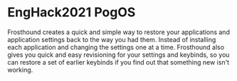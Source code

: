 # EngHack2021 PogOS
Frosthound creates a quick and simple way to restore your applications and application settings back to the way you had them. Instead of installing each application and changing the settings one at a time. Frosthound also gives you quick and easy revisioning for your settings and keybinds, so you can restore a set of earlier keybinds if you find out that something new isn't working.
